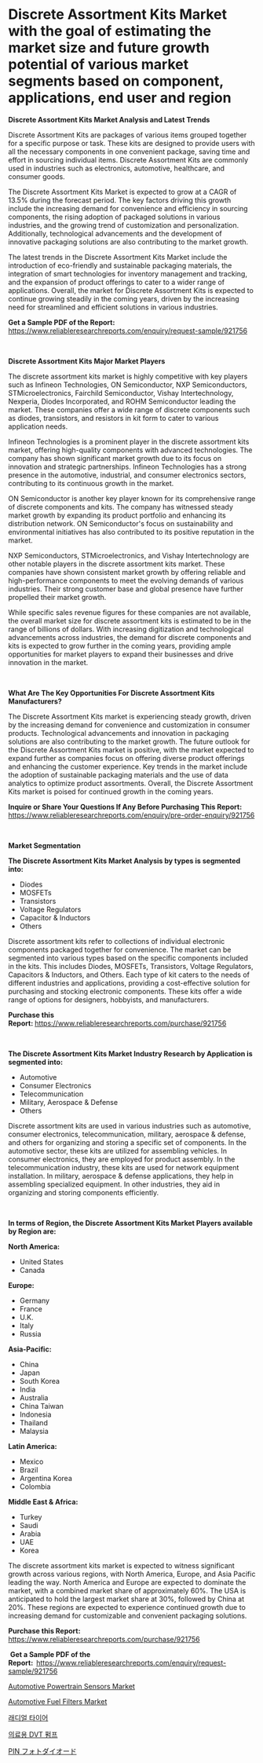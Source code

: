 <p><h1>Discrete Assortment Kits Market with the goal of estimating the market size and future growth potential of various market segments based on component, applications, end user and region</h1></p><p><strong>Discrete Assortment Kits Market Analysis and Latest Trends</strong></p>
<p><p>Discrete Assortment Kits are packages of various items grouped together for a specific purpose or task. These kits are designed to provide users with all the necessary components in one convenient package, saving time and effort in sourcing individual items. Discrete Assortment Kits are commonly used in industries such as electronics, automotive, healthcare, and consumer goods.</p><p>The Discrete Assortment Kits Market is expected to grow at a CAGR of 13.5% during the forecast period. The key factors driving this growth include the increasing demand for convenience and efficiency in sourcing components, the rising adoption of packaged solutions in various industries, and the growing trend of customization and personalization. Additionally, technological advancements and the development of innovative packaging solutions are also contributing to the market growth.</p><p>The latest trends in the Discrete Assortment Kits Market include the introduction of eco-friendly and sustainable packaging materials, the integration of smart technologies for inventory management and tracking, and the expansion of product offerings to cater to a wider range of applications. Overall, the market for Discrete Assortment Kits is expected to continue growing steadily in the coming years, driven by the increasing need for streamlined and efficient solutions in various industries.</p></p>
<p><strong>Get a Sample PDF of the Report:&nbsp;</strong> <a href="https://www.reliableresearchreports.com/enquiry/request-sample/921756">https://www.reliableresearchreports.com/enquiry/request-sample/921756</a></p>
<p>&nbsp;</p>
<p><strong>Discrete Assortment Kits Major Market Players</strong></p>
<p><p>The discrete assortment kits market is highly competitive with key players such as Infineon Technologies, ON Semiconductor, NXP Semiconductors, STMicroelectronics, Fairchild Semiconductor, Vishay Intertechnology, Nexperia, Diodes Incorporated, and ROHM Semiconductor leading the market. These companies offer a wide range of discrete components such as diodes, transistors, and resistors in kit form to cater to various application needs.</p><p>Infineon Technologies is a prominent player in the discrete assortment kits market, offering high-quality components with advanced technologies. The company has shown significant market growth due to its focus on innovation and strategic partnerships. Infineon Technologies has a strong presence in the automotive, industrial, and consumer electronics sectors, contributing to its continuous growth in the market.</p><p>ON Semiconductor is another key player known for its comprehensive range of discrete components and kits. The company has witnessed steady market growth by expanding its product portfolio and enhancing its distribution network. ON Semiconductor's focus on sustainability and environmental initiatives has also contributed to its positive reputation in the market.</p><p>NXP Semiconductors, STMicroelectronics, and Vishay Intertechnology are other notable players in the discrete assortment kits market. These companies have shown consistent market growth by offering reliable and high-performance components to meet the evolving demands of various industries. Their strong customer base and global presence have further propelled their market growth.</p><p>While specific sales revenue figures for these companies are not available, the overall market size for discrete assortment kits is estimated to be in the range of billions of dollars. With increasing digitization and technological advancements across industries, the demand for discrete components and kits is expected to grow further in the coming years, providing ample opportunities for market players to expand their businesses and drive innovation in the market.</p></p>
<p>&nbsp;</p>
<p><strong>What Are The Key Opportunities For Discrete Assortment Kits Manufacturers?</strong></p>
<p><p>The Discrete Assortment Kits market is experiencing steady growth, driven by the increasing demand for convenience and customization in consumer products. Technological advancements and innovation in packaging solutions are also contributing to the market growth. The future outlook for the Discrete Assortment Kits market is positive, with the market expected to expand further as companies focus on offering diverse product offerings and enhancing the customer experience. Key trends in the market include the adoption of sustainable packaging materials and the use of data analytics to optimize product assortments. Overall, the Discrete Assortment Kits market is poised for continued growth in the coming years.</p></p>
<p><strong>Inquire or Share Your Questions If Any Before Purchasing This Report:</strong> <a href="https://www.reliableresearchreports.com/enquiry/pre-order-enquiry/921756">https://www.reliableresearchreports.com/enquiry/pre-order-enquiry/921756</a></p>
<p>&nbsp;</p>
<p><strong>Market Segmentation</strong></p>
<p><strong>The Discrete Assortment Kits Market Analysis by types is segmented into:</strong></p>
<p><ul><li>Diodes</li><li>MOSFETs</li><li>Transistors</li><li>Voltage Regulators</li><li>Capacitor & Inductors</li><li>Others</li></ul></p>
<p><p>Discrete assortment kits refer to collections of individual electronic components packaged together for convenience. The market can be segmented into various types based on the specific components included in the kits. This includes Diodes, MOSFETs, Transistors, Voltage Regulators, Capacitors & Inductors, and Others. Each type of kit caters to the needs of different industries and applications, providing a cost-effective solution for purchasing and stocking electronic components. These kits offer a wide range of options for designers, hobbyists, and manufacturers.</p></p>
<p><strong>Purchase this Report:&nbsp;</strong><a href="https://www.reliableresearchreports.com/purchase/921756">https://www.reliableresearchreports.com/purchase/921756</a></p>
<p>&nbsp;</p>
<p><strong>The Discrete Assortment Kits Market Industry Research by Application is segmented into:</strong></p>
<p><ul><li>Automotive</li><li>Consumer Electronics</li><li>Telecommunication</li><li>Military, Aerospace & Defense</li><li>Others</li></ul></p>
<p><p>Discrete assortment kits are used in various industries such as automotive, consumer electronics, telecommunication, military, aerospace & defense, and others for organizing and storing a specific set of components. In the automotive sector, these kits are utilized for assembling vehicles. In consumer electronics, they are employed for product assembly. In the telecommunication industry, these kits are used for network equipment installation. In military, aerospace & defense applications, they help in assembling specialized equipment. In other industries, they aid in organizing and storing components efficiently.</p></p>
<p>&nbsp;</p>
<p><strong>In terms of Region, the Discrete Assortment Kits Market Players available by Region are:</strong></p>
<p>
    <p> <strong> North America: </strong>
        <ul>
            <li>United States</li>
            <li>Canada</li>
        </ul>
        </p> 
    <p> <strong> Europe: </strong>
        <ul>
            <li>Germany</li>
            <li>France</li>
            <li>U.K.</li>
            <li>Italy</li>
            <li>Russia</li>
        </ul>
        </p> 
    <p> <strong> Asia-Pacific: </strong>
        <ul>
            <li>China</li>
            <li>Japan</li>
            <li>South Korea</li>
            <li>India</li>
            <li>Australia</li>
            <li>China Taiwan</li>
            <li>Indonesia</li>
            <li>Thailand</li>
            <li>Malaysia</li>
        </ul>
        </p> 
    <p> <strong> Latin America: </strong>
        <ul>
            <li>Mexico</li>
            <li>Brazil</li>
            <li>Argentina Korea</li>
            <li>Colombia</li>
        </ul>
        </p> 
    <p> <strong> Middle East & Africa: </strong>
        <ul>
            <li>Turkey</li>
            <li>Saudi</li>
            <li>Arabia</li>
            <li>UAE</li>
            <li>Korea</li>
        </ul>
    </p>
    </p>
<p><p>The discrete assortment kits market is expected to witness significant growth across various regions, with North America, Europe, and Asia Pacific leading the way. North America and Europe are expected to dominate the market, with a combined market share of approximately 60%. The USA is anticipated to hold the largest market share at 30%, followed by China at 20%. These regions are expected to experience continued growth due to increasing demand for customizable and convenient packaging solutions.</p></p>
<p><strong>Purchase this Report: </strong><a href="https://www.reliableresearchreports.com/purchase/921756">https://www.reliableresearchreports.com/purchase/921756</a></p>
<p>&nbsp;<strong>Get a Sample PDF of the Report:&nbsp;&nbsp;</strong><a href="https://www.reliableresearchreports.com/enquiry/request-sample/921756">https://www.reliableresearchreports.com/enquiry/request-sample/921756</a></p>
<p><strong></strong></p>
<p><p><a href="https://issuu.com/reportprime-2/docs/automotive-powertrain-sensors-market-size-2030.ppt">Automotive Powertrain Sensors Market</a></p><p><a href="https://issuu.com/reportprime-2/docs/automotive-fuel-filters-market-size-2030.pptx">Automotive Fuel Filters Market</a></p><p><a href="https://github.com/TrevorKruvalis5678/Market-Research-Report-List-1/blob/main/753820411690.md">래디얼 타이어</a></p><p><a href="https://medium.com/@porterhntz2023/%EC%9D%98%EB%A3%8C%EC%9A%A9-dvt-%ED%8E%8C%ED%94%84-%EC%8B%9C%EC%9E%A5-%EA%B2%BD%EC%9F%81-%EB%B6%84%EC%84%9D-%EC%8B%9C%EC%9E%A5-%EB%8F%99%ED%96%A5-%EB%B0%8F-2031%EB%85%84%EA%B9%8C%EC%A7%80%EC%9D%98-%EC%98%88%EC%B8%A1-8d4c483a8b90">의료용 DVT 펌프</a></p><p><a href="https://github.com/vtbvgl20191192/Market-Research-Report-List-1/blob/main/624782012495.md">PIN フォトダイオード</a></p></p>